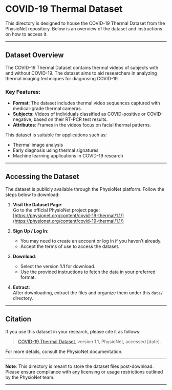 # COVID-19 Thermal Dataset  

This directory is designed to house the COVID-19 Thermal Dataset from the PhysioNet repository. Below is an overview of the dataset and instructions on how to access it.

---

## Dataset Overview  

The COVID-19 Thermal Dataset contains thermal videos of subjects with and without COVID-19. The dataset aims to aid researchers in analyzing thermal imaging techniques for diagnosing COVID-19.  

### Key Features:
- **Format**: The dataset includes thermal video sequences captured with medical-grade thermal cameras.  
- **Subjects**: Videos of individuals classified as COVID-positive or COVID-negative, based on their RT-PCR test results.  
- **Attributes**: Frames in the videos focus on facial thermal patterns.  

This dataset is suitable for applications such as:
- Thermal image analysis  
- Early diagnosis using thermal signatures  
- Machine learning applications in COVID-19 research  

---

## Accessing the Dataset  

The dataset is publicly available through the PhysioNet platform. Follow the steps below to download:  

1. **Visit the Dataset Page**:  
   Go to the official PhysioNet project page:  
   [https://physionet.org/content/covid-19-thermal/1.1/](https://physionet.org/content/covid-19-thermal/1.1/)

2. **Sign Up / Log In**:  
   - You may need to create an account or log in if you haven’t already.  
   - Accept the terms of use to access the dataset.

3. **Download**:  
   - Select the version **1.1** for download.  
   - Use the provided instructions to fetch the data in your preferred format.  

4. **Extract**:  
   After downloading, extract the files and organize them under this `data/` directory.

---

## Citation  

If you use this dataset in your research, please cite it as follows:  
> [COVID-19 Thermal Dataset](https://physionet.org/content/covid-19-thermal/1.1/), version 1.1, PhysioNet, accessed [date].  

For more details, consult the PhysioNet documentation.

---

**Note**: This directory is meant to store the dataset files post-download. Please ensure compliance with any licensing or usage restrictions outlined by the PhysioNet team.  

---
